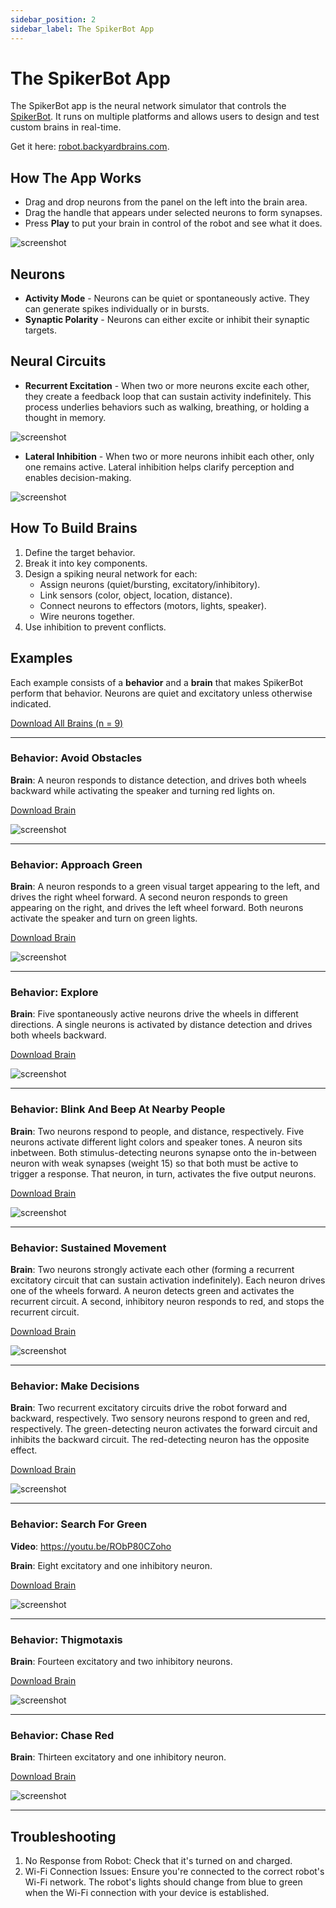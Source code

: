 ```yaml
---
sidebar_position: 2
sidebar_label: The SpikerBot App
---
```


# The SpikerBot App #
The SpikerBot app is the neural network simulator that controls the [SpikerBot](https://docs.backyardbrains.com/Neuroengineering/Pre-Release/SpikerBot/). It runs on multiple platforms and allows users to design and test custom brains in real-time.

Get it here: [robot.backyardbrains.com](https://robot.backyardbrains.com).

## How The App Works ##
- Drag and drop neurons from the panel on the left into the brain area.
- Drag the handle that appears under selected neurons to form synapses.
- Press **Play** to put your brain in control of the robot and see what it does.

![screenshot](screenshot1.png)

## Neurons ##
- **Activity Mode** - Neurons can be quiet or spontaneously active. They can generate spikes individually or in bursts.
- **Synaptic Polarity** - Neurons can either excite or inhibit their synaptic targets.

## Neural Circuits ##
- **Recurrent Excitation** - When two or more neurons excite each other, they create a feedback loop that can sustain activity indefinitely. This process underlies behaviors such as walking, breathing, or holding a thought in memory.

![screenshot](circuit1.png)

- **Lateral Inhibition** - When two or more neurons inhibit each other, only one remains active. Lateral inhibition helps clarify perception and enables decision-making.

![screenshot](circuit2.png)

## How To Build Brains ##
1. Define the target behavior.
2. Break it into key components.
3. Design a spiking neural network for each:
    - Assign neurons (quiet/bursting, excitatory/inhibitory).
    - Link sensors (color, object, location, distance).
    - Connect neurons to effectors (motors, lights, speaker).
    - Wire neurons together.
4. Use inhibition to prevent conflicts.

## Examples ##
Each example consists of a **behavior** and a **brain** that makes SpikerBot perform that behavior. Neurons are quiet and excitatory unless otherwise indicated.

[Download All Brains (n = 9)](./AllBrains.zip)

---

### Behavior: Avoid Obstacles ###
**Brain**: A neuron responds to distance detection, and drives both wheels backward while activating the speaker and turning red lights on.

[Download Brain](./AvoidObstacles@@@@@@1741355891776312.zip)

![screenshot](brain1.png)

---

### Behavior: Approach Green ###
**Brain**: A neuron responds to a green visual target appearing to the left, and drives the right wheel forward. A second neuron responds to green appearing on the right, and drives the left wheel forward. Both neurons activate the speaker and turn on green lights.

[Download Brain](./ApproachGreen@@@@@@1741374496739371.zip)

![screenshot](brain2.png)

---

### Behavior: Explore ###
**Brain**: Five spontaneously active neurons drive the wheels in different directions. A single neurons is activated by distance detection and drives both wheels backward.

[Download Brain](./ExploExplore@@@@@@1741374617065859.zip)

![screenshot](brain3.png)

---

### Behavior: Blink And Beep At Nearby People ###
**Brain**: Two neurons respond to people, and distance, respectively. Five neurons activate different light colors and speaker tones. A neuron sits inbetween. Both stimulus-detecting neurons synapse onto the in-between neuron with weak synapses (weight 15) so that both must be active  to trigger a response. That neuron, in turn, activates the five output neurons.

[Download Brain](./GreetNearbyPeople@@@@@@1741374676649059.zip)

![screenshot](brain4.png)

---

### Behavior: Sustained Movement ###
**Brain**: Two neurons strongly activate each other (forming a recurrent excitatory circuit that can sustain activation indefinitely). Each neuron drives one of the wheels forward. A neuron detects green and activates the recurrent circuit. A second, inhibitory neuron responds to red, and stops the recurrent circuit.

[Download Brain](./SustainedMovement@@@@@@1741357186235744.zip)

![screenshot](brain5.png)


---

### Behavior: Make Decisions ###
**Brain**: Two recurrent excitatory circuits drive the robot forward and backward, respectively. Two sensory neurons respond to green and red, respectively. The green-detecting neuron activates the forward circuit and inhibits the backward circuit. The red-detecting neuron has the opposite effect.

[Download Brain](./MakeDecisions@@@@@@1741357550554323.zip)

![screenshot](brain6.png)

---

### Behavior: Search For Green ###
**Video**: https://youtu.be/RObP80CZoho

**Brain**: Eight excitatory and one inhibitory neuron.

[Download Brain](./SearchForGreen@@@@@@1741374814353702.zip)

![screenshot](brain7.png)

---

### Behavior: Thigmotaxis ###
**Brain**: Fourteen excitatory and two inhibitory neurons.

[Download Brain](./Thigmotaxis@@@@@@1741374894177525.zip)

![screenshot](brain8.png)

---

### Behavior: Chase Red ###
**Brain**: Thirteen excitatory and one inhibitory neuron.

[Download Brain](./ChaseRed@@@@@@1741361409563828.zip)

![screenshot](brain9.png)

---

## Troubleshooting ##
1. No Response from Robot: Check that it's turned on and charged.
2. Wi-Fi Connection Issues: Ensure you're connected to the correct robot's Wi-Fi network. The robot's lights should change from blue to green when the Wi-Fi connection with your device is established.